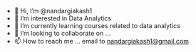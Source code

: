 - 👋 Hi, I’m @nandargiakash1
- 👀 I’m interested in Data Analytics
- 🌱 I’m currently learning courses related to data analytics
- 💞️ I’m looking to collaborate on ...
- 📫 How to reach me ... email to nandargiakash1@gmail.com

<!---
nandargiakash1/nandargiakash1 is a ✨ special ✨ repository because its `README.md` (this file) appears on your GitHub profile.
You can click the Preview link to take a look at your changes.
--->

